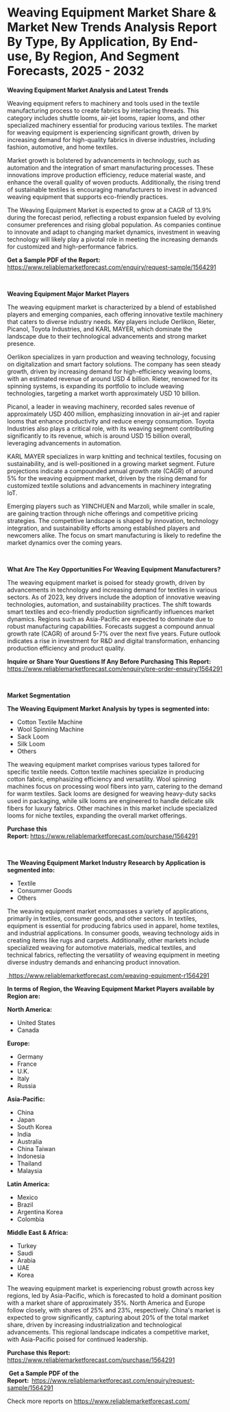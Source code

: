 <p><h1>Weaving Equipment Market Share & Market New Trends Analysis Report By Type, By Application, By End-use, By Region, And Segment Forecasts, 2025 - 2032</h1></p><p><strong>Weaving Equipment Market Analysis and Latest Trends</strong></p>
<p><p>Weaving equipment refers to machinery and tools used in the textile manufacturing process to create fabrics by interlacing threads. This category includes shuttle looms, air-jet looms, rapier looms, and other specialized machinery essential for producing various textiles. The market for weaving equipment is experiencing significant growth, driven by increasing demand for high-quality fabrics in diverse industries, including fashion, automotive, and home textiles.</p><p>Market growth is bolstered by advancements in technology, such as automation and the integration of smart manufacturing processes. These innovations improve production efficiency, reduce material waste, and enhance the overall quality of woven products. Additionally, the rising trend of sustainable textiles is encouraging manufacturers to invest in advanced weaving equipment that supports eco-friendly practices.</p><p>The Weaving Equipment Market is expected to grow at a CAGR of 13.9% during the forecast period, reflecting a robust expansion fueled by evolving consumer preferences and rising global population. As companies continue to innovate and adapt to changing market dynamics, investment in weaving technology will likely play a pivotal role in meeting the increasing demands for customized and high-performance fabrics.</p></p>
<p><strong>Get a Sample PDF of the Report:&nbsp;</strong> <a href="https://www.reliablemarketforecast.com/enquiry/request-sample/1564291?utm_campaign=2454&utm_medium=2&utm_source=Github&utm_content=ia&utm_term=16022025&utm_id=weaving-equipment">https://www.reliablemarketforecast.com/enquiry/request-sample/1564291</a></p>
<p>&nbsp;</p>
<p><strong>Weaving Equipment Major Market Players</strong></p>
<p><p>The weaving equipment market is characterized by a blend of established players and emerging companies, each offering innovative textile machinery that caters to diverse industry needs. Key players include Oerlikon, Rieter, Picanol, Toyota Industries, and KARL MAYER, which dominate the landscape due to their technological advancements and strong market presence.</p><p>Oerlikon specializes in yarn production and weaving technology, focusing on digitalization and smart factory solutions. The company has seen steady growth, driven by increasing demand for high-efficiency weaving looms, with an estimated revenue of around USD 4 billion. Rieter, renowned for its spinning systems, is expanding its portfolio to include weaving technologies, targeting a market worth approximately USD 10 billion.</p><p>Picanol, a leader in weaving machinery, recorded sales revenue of approximately USD 400 million, emphasizing innovation in air-jet and rapier looms that enhance productivity and reduce energy consumption. Toyota Industries also plays a critical role, with its weaving segment contributing significantly to its revenue, which is around USD 15 billion overall, leveraging advancements in automation.</p><p>KARL MAYER specializes in warp knitting and technical textiles, focusing on sustainability, and is well-positioned in a growing market segment. Future projections indicate a compounded annual growth rate (CAGR) of around 5% for the weaving equipment market, driven by the rising demand for customized textile solutions and advancements in machinery integrating IoT.</p><p>Emerging players such as YIINCHUEN and Marzoli, while smaller in scale, are gaining traction through niche offerings and competitive pricing strategies. The competitive landscape is shaped by innovation, technology integration, and sustainability efforts among established players and newcomers alike. The focus on smart manufacturing is likely to redefine the market dynamics over the coming years.</p></p>
<p>&nbsp;</p>
<p><strong>What Are The Key Opportunities For Weaving Equipment Manufacturers?</strong></p>
<p><p>The weaving equipment market is poised for steady growth, driven by advancements in technology and increasing demand for textiles in various sectors. As of 2023, key drivers include the adoption of innovative weaving technologies, automation, and sustainability practices. The shift towards smart textiles and eco-friendly production significantly influences market dynamics. Regions such as Asia-Pacific are expected to dominate due to robust manufacturing capabilities. Forecasts suggest a compound annual growth rate (CAGR) of around 5-7% over the next five years. Future outlook indicates a rise in investment for R&D and digital transformation, enhancing production efficiency and product quality.</p></p>
<p><strong>Inquire or Share Your Questions If Any Before Purchasing This Report:</strong> <a href="https://www.reliablemarketforecast.com/enquiry/pre-order-enquiry/1564291?utm_campaign=2454&utm_medium=2&utm_source=Github&utm_content=ia&utm_term=16022025&utm_id=weaving-equipment">https://www.reliablemarketforecast.com/enquiry/pre-order-enquiry/1564291</a></p>
<p>&nbsp;</p>
<p><strong>Market Segmentation</strong></p>
<p><strong>The Weaving Equipment Market Analysis by types is segmented into:</strong></p>
<p><ul><li>Cotton Textile Machine</li><li>Wool Spinning Machine</li><li>Sack Loom</li><li>Silk Loom</li><li>Others</li></ul></p>
<p><p>The weaving equipment market comprises various types tailored for specific textile needs. Cotton textile machines specialize in producing cotton fabric, emphasizing efficiency and versatility. Wool spinning machines focus on processing wool fibers into yarn, catering to the demand for warm textiles. Sack looms are designed for weaving heavy-duty sacks used in packaging, while silk looms are engineered to handle delicate silk fibers for luxury fabrics. Other machines in this market include specialized looms for niche textiles, expanding the overall market offerings.</p></p>
<p><strong>Purchase this Report:&nbsp;</strong><a href="https://www.reliablemarketforecast.com/purchase/1564291?utm_campaign=2454&utm_medium=2&utm_source=Github&utm_content=ia&utm_term=16022025&utm_id=weaving-equipment">https://www.reliablemarketforecast.com/purchase/1564291</a></p>
<p>&nbsp;</p>
<p><strong>The Weaving Equipment Market Industry Research by Application is segmented into:</strong></p>
<p><ul><li>Textile</li><li>Consummer Goods</li><li>Others</li></ul></p>
<p><p>The weaving equipment market encompasses a variety of applications, primarily in textiles, consumer goods, and other sectors. In textiles, equipment is essential for producing fabrics used in apparel, home textiles, and industrial applications. In consumer goods, weaving technology aids in creating items like rugs and carpets. Additionally, other markets include specialized weaving for automotive materials, medical textiles, and technical fabrics, reflecting the versatility of weaving equipment in meeting diverse industry demands and enhancing product innovation.</p></p>
<p><a href="https://www.reliablemarketforecast.com/weaving-equipment-r1564291?utm_campaign=2454&utm_medium=2&utm_source=Github&utm_content=ia&utm_term=16022025&utm_id=weaving-equipment">&nbsp;https://www.reliablemarketforecast.com/weaving-equipment-r1564291</a></p>
<p><strong>In terms of Region, the Weaving Equipment Market Players available by Region are:</strong></p>
<p>
    <p> <strong> North America: </strong>
        <ul>
            <li>United States</li>
            <li>Canada</li>
        </ul>
        </p> 
    <p> <strong> Europe: </strong>
        <ul>
            <li>Germany</li>
            <li>France</li>
            <li>U.K.</li>
            <li>Italy</li>
            <li>Russia</li>
        </ul>
        </p> 
    <p> <strong> Asia-Pacific: </strong>
        <ul>
            <li>China</li>
            <li>Japan</li>
            <li>South Korea</li>
            <li>India</li>
            <li>Australia</li>
            <li>China Taiwan</li>
            <li>Indonesia</li>
            <li>Thailand</li>
            <li>Malaysia</li>
        </ul>
        </p> 
    <p> <strong> Latin America: </strong>
        <ul>
            <li>Mexico</li>
            <li>Brazil</li>
            <li>Argentina Korea</li>
            <li>Colombia</li>
        </ul>
        </p> 
    <p> <strong> Middle East & Africa: </strong>
        <ul>
            <li>Turkey</li>
            <li>Saudi</li>
            <li>Arabia</li>
            <li>UAE</li>
            <li>Korea</li>
        </ul>
    </p>
    </p>
<p><p>The weaving equipment market is experiencing robust growth across key regions, led by Asia-Pacific, which is forecasted to hold a dominant position with a market share of approximately 35%. North America and Europe follow closely, with shares of 25% and 23%, respectively. China's market is expected to grow significantly, capturing about 20% of the total market share, driven by increasing industrialization and technological advancements. This regional landscape indicates a competitive market, with Asia-Pacific poised for continued leadership.</p></p>
<p><strong>Purchase this Report: </strong><a href="https://www.reliablemarketforecast.com/purchase/1564291?utm_campaign=2454&utm_medium=2&utm_source=Github&utm_content=ia&utm_term=16022025&utm_id=weaving-equipment">https://www.reliablemarketforecast.com/purchase/1564291</a></p>
<p>&nbsp;<strong>Get a Sample PDF of the Report:&nbsp;&nbsp;</strong><a href="https://www.reliablemarketforecast.com/enquiry/request-sample/1564291?utm_campaign=2454&utm_medium=2&utm_source=Github&utm_content=ia&utm_term=16022025&utm_id=weaving-equipment">https://www.reliablemarketforecast.com/enquiry/request-sample/1564291</a></p>
<p><strong></strong></p>
<p>Check more reports on <a href="https://www.reliablemarketforecast.com/?utm_campaign=2454&utm_medium=2&utm_source=Github&utm_content=ia&utm_term=16022025&utm_id=weaving-equipment">https://www.reliablemarketforecast.com/</a></p>